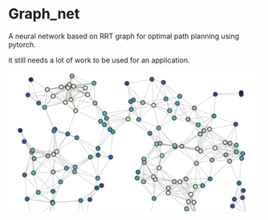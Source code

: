 # Graph_net
A neural network based on RRT graph for optimal path planning using pytorch.


  it still needs a lot of work to be used for an application.


![](graph_net.png)
